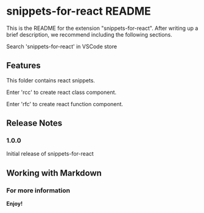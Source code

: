 # snippets-for-react README

This is the README for the extension "snippets-for-react". After writing up a brief description, we recommend including the following sections.

Search 'snippets-for-react' in VSCode store

## Features

This folder contains react snippets.

Enter 'rcc' to create react class component.

Enter 'rfc' to create react function component.

## Release Notes

### 1.0.0

Initial release of snippets-for-react


## Working with Markdown

### For more information

**Enjoy!**
